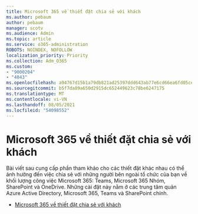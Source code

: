 ```yaml
---
title: Microsoft 365 về thiết đặt chia sẻ với khách
ms.author: pebaum
author: pebaum
manager: scotv
ms.audience: Admin
ms.topic: article
ms.service: o365-administration
ROBOTS: NOINDEX, NOFOLLOW
localization_priority: Priority
ms.collection: Adm_O365
ms.custom:
- "9000204"
- "4843"
ms.openlocfilehash: a94767d15b1a79db821ad25397ddd643ab77e6cd66ea6fd05cea55d2e02d3389
ms.sourcegitcommit: b5f7da89a650d2915dc652449623c78be6247175
ms.translationtype: MT
ms.contentlocale: vi-VN
ms.lasthandoff: 08/05/2021
ms.locfileid: "54098552"
---
```

# <a name="microsoft-365-guest-sharing-settings-reference"></a>Microsoft 365 về thiết đặt chia sẻ với khách

Bài viết sau cung cấp phần tham khảo cho các thiết đặt khác nhau có thể ảnh hưởng đến việc chia sẻ với những người bên ngoài tổ chức của bạn về khối lượng công việc Microsoft 365: Teams, Microsoft 365 Nhóm, SharePoint và OneDrive. Những cài đặt này nằm ở các trung tâm quản Azure Active Directory, Microsoft 365, Teams và SharePoint chính.

- [Microsoft 365 về thiết đặt chia sẻ với khách](https://docs.microsoft.com/microsoft-365/solutions/microsoft-365-guest-settings?view=o365-worldwide)
